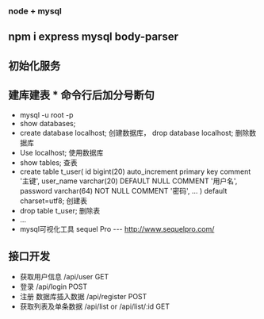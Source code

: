 ### node + mysql

## npm i express mysql body-parser

## 初始化服务

## 建库建表 * 命令行后加分号断句
- mysql -u root -p
- show databases;
- create database localhost; 创建数据库， drop database localhost; 删除数据库
- Use localhost; 使用数据库
- show tables; 查表
- create table t_user(
  id bigint(20) auto_increment primary key comment '主键',
  user_name varchar(20) DEFAULT NULL COMMENT '用户名',
  password varchar(64) NOT NULL COMMENT '密码',
  ...
) default charset=utf8;    创建表
- drop table t_user; 删除表
- ...
- mysql可视化工具 sequel Pro --- http://www.sequelpro.com/

## 接口开发
- 获取用户信息 /api/user                                     GET
- 登录 /api/login                                           POST
- 注册 数据库插入数据 /api/register                           POST
- 获取列表及单条数据  /api/list or /api/list/:id              GET
